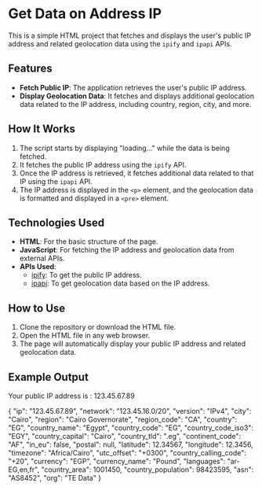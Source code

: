 # Get Data on Address IP

This is a simple HTML project that fetches and displays the user's public IP address and related geolocation data using the `ipify` and `ipapi` APIs.

## Features

- **Fetch Public IP**: The application retrieves the user's public IP address.
- **Display Geolocation Data**: It fetches and displays additional geolocation data related to the IP address, including country, region, city, and more.

## How It Works

1. The script starts by displaying "loading..." while the data is being fetched.
2. It fetches the public IP address using the `ipify` API.
3. Once the IP address is retrieved, it fetches additional data related to that IP using the `ipapi` API.
4. The IP address is displayed in the `<p>` element, and the geolocation data is formatted and displayed in a `<pre>` element.

## Technologies Used

- **HTML**: For the basic structure of the page.
- **JavaScript**: For fetching the IP address and geolocation data from external APIs.
- **APIs Used**:
  - [ipify](https://www.ipify.org/): To get the public IP address.
  - [ipapi](https://ipapi.co/): To get geolocation data based on the IP address.

## How to Use

1. Clone the repository or download the HTML file.
2. Open the HTML file in any web browser.
3. The page will automatically display your public IP address and related geolocation data.

## Example Output

Your public IP address is : 123.45.67.89

{
  "ip": "123.45.67.89",
  "network": "123.45.16.0/20",
  "version": "IPv4",
  "city": "Cairo",
  "region": "Cairo Governorate",
  "region_code": "CA",
  "country": "EG",
  "country_name": "Egypt",
  "country_code": "EG",
  "country_code_iso3": "EGY",
  "country_capital": "Cairo",
  "country_tld": ".eg",
  "continent_code": "AF",
  "in_eu": false,
  "postal": null,
  "latitude": 12.34567,
  "longitude": 12.3456,
  "timezone": "Africa/Cairo",
  "utc_offset": "+0300",
  "country_calling_code": "+20",
  "currency": "EGP",
  "currency_name": "Pound",
  "languages": "ar-EG,en,fr",
  "country_area": 1001450,
  "country_population": 98423595,
  "asn": "AS8452",
  "org": "TE Data"
}
